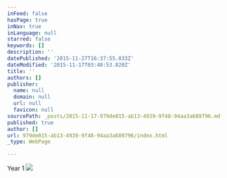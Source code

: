 ```yaml
---
inFeed: false
hasPage: true
inNav: true
inLanguage: null
starred: false
keywords: []
description: ''
datePublished: '2015-11-27T16:37:55.833Z'
dateModified: '2015-11-17T03:40:53.820Z'
title: ''
authors: []
publisher:
  name: null
  domain: null
  url: null
  favicon: null
sourcePath: _posts/2015-11-17-979de015-ab13-4939-9f48-94aa3a689796.md
published: true
author: []
url: 979de015-ab13-4939-9f48-94aa3a689796/index.html
_type: WebPage

---
```

Year 1
![](https://the-grid-user-content.s3-us-west-2.amazonaws.com/ac300f70-cf9c-4c1c-8c3d-d5655c03c3c9.jpg)